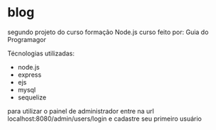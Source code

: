 # blog
segundo projeto do curso formação Node.js
curso feito por: Guia do Programagor

Técnologias utilizadas:
- node.js
- express
- ejs
- mysql
- sequelize

para utilizar o painel de administrador entre na url localhost:8080/admin/users/login e cadastre seu primeiro usuário
